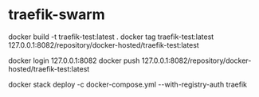# traefik-swarm
docker build -t traefik-test:latest .
docker tag traefik-test:latest 127.0.0.1:8082/repository/docker-hosted/traefik-test:latest

docker login 127.0.0.1:8082
docker push 127.0.0.1:8082/repository/docker-hosted/traefik-test:latest

docker stack deploy -c docker-compose.yml --with-registry-auth traefik